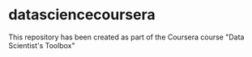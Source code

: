 datasciencecoursera
===================

This repository has been created as part of the Coursera course "Data Scientist's Toolbox"
